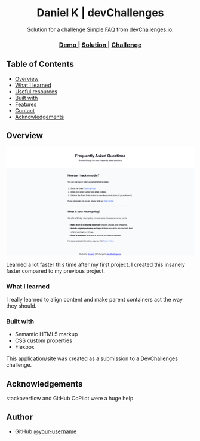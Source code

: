 <!-- Please update value in the {}  -->

<h1 align="center">Daniel K | devChallenges</h1>

<div align="center">
   Solution for a challenge <a href="https://devchallenges.io/challenge/simple-faq-challenge" target="_blank">Simple FAQ</a> from <a href="http://devchallenges.io" target="_blank">devChallenges.io</a>.
</div>

<div align="center">
  <h3>
    <a href="{https://github.com/DKantor2002}">
      Demo
    </a>
    <span> | </span>
    <a href="{https://github.com/DKantor2002}">
      Solution
    </a>
    <span> | </span>
    <a href="https://devchallenges.io/challenge/simple-faq-challenge">
      Challenge
    </a>
  </h3>
</div>

<!-- TABLE OF CONTENTS -->

## Table of Contents

- [Overview](#overview)
- [What I learned](#what-i-learned)
- [Useful resources](#useful-resources)
- [Built with](#built-with)
- [Features](#features)
- [Contact](#contact)
- [Acknowledgements](#acknowledgements)

<!-- OVERVIEW -->

## Overview

![screenshot](/resources/Simple-FAQ-SS.png)

Learned a lot faster this time after my first project. I created this insanely faster compared to my previous project.

### What I learned

I really learned to align content and make parent containers act the way they should.


### Built with

<!-- This section should list any major frameworks that you built your project using. Here are a few examples.-->

- Semantic HTML5 markup
- CSS custom properties
- Flexbox

This application/site was created as a submission to a [DevChallenges](https://devchallenges.io/challenges-dashboard) challenge.

## Acknowledgements

stackoverflow and GitHub CoPilot were a huge help.

## Author

- GitHub [@your-username](https://github.com/DKantor2002})

